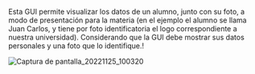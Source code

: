 Esta GUI permite visualizar los datos de un alumno, junto con su foto, a modo de presentación para la materia (en el
ejemplo el alumno se llama Juan Carlos, y tiene por foto identificatoria el logo correspondiente a nuestra
universidad). Considerando que la GUI debe mostrar sus datos personales y una foto que lo identifique.!


![Captura de pantalla_20221125_100320](https://user-images.githubusercontent.com/111883752/203991695-39d6c3b1-bbba-49ca-89c5-e1d187e289e0.png)
